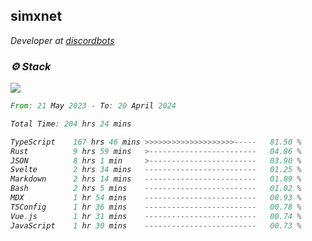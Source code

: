 <h2>simxnet</h2>
<p><em>Developer at <a href="https://github.com/dbotslist">discordbots</a></p>

### ⚙️ Stack
![](https://skillicons.dev/icons?i=git,docker,js,ts,cloudflare,css,deno,express,cpp,rust,arduino,graphql,html,nestjs,react,apollo,bash,lua,nextjs,nodejs,ps,powershell,neovim,postgres,tailwind,prisma)

<!--START_SECTION:waka-->

```rust
From: 21 May 2023 - To: 20 April 2024

Total Time: 204 hrs 24 mins

TypeScript    167 hrs 46 mins >>>>>>>>>>>>>>>>>>>>-----   81.50 %
Rust          9 hrs 59 mins   >------------------------   04.86 %
JSON          8 hrs 1 min     >------------------------   03.90 %
Svelte        2 hrs 34 mins   -------------------------   01.25 %
Markdown      2 hrs 14 mins   -------------------------   01.09 %
Bash          2 hrs 5 mins    -------------------------   01.02 %
MDX           1 hr 54 mins    -------------------------   00.93 %
TSConfig      1 hr 36 mins    -------------------------   00.78 %
Vue.js        1 hr 31 mins    -------------------------   00.74 %
JavaScript    1 hr 30 mins    -------------------------   00.73 %
```

<!--END_SECTION:waka-->


<!--
<p align="center">
     <a href="https://discord.gg/HhybNhchcC"><img src="https://invidget.switchblade.xyz/sejc7TnX6N" align="center" ><a>
</p> 
-->
